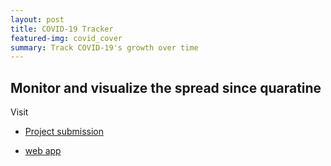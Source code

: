 ```yaml
---
layout: post
title: COVID-19 Tracker
featured-img: covid_cover
summary: Track COVID-19's growth over time
---
```


## Monitor and visualize the spread since quaratine

Visit
- [Project submission](https://devpost.com/software/covid-19-tracker-f643k9?ref_content=user-portfolio&ref_feature=in_progress)

- [web app](https://chrton.shinyapps.io/COVID-19DashBoard/?_ga=2.247485696.609293120.1606549485-1649707331.1606549485)